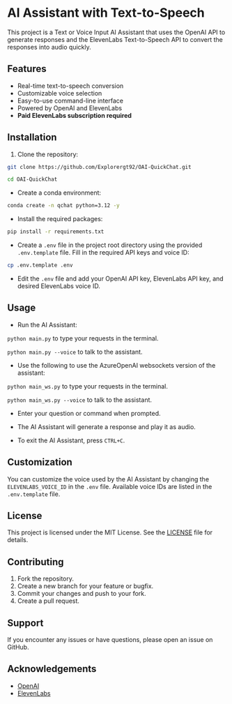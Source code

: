 # AI Assistant with Text-to-Speech

This project is a Text or Voice Input AI Assistant that uses the OpenAI API to generate responses and the ElevenLabs Text-to-Speech API to convert the responses into audio quickly.

## Features

- Real-time text-to-speech conversion
- Customizable voice selection
- Easy-to-use command-line interface
- Powered by OpenAI and ElevenLabs
- **Paid ElevenLabs subscription required**

## Installation

1. Clone the repository:

```bash
git clone https://github.com/Explorergt92/OAI-QuickChat.git

cd OAI-QuickChat
```

- Create a conda environment:

```bash
conda create -n qchat python=3.12 -y
```

- Install the required packages:

```bash
pip install -r requirements.txt
```

- Create a `.env` file in the project root directory using the provided `.env.template` file. Fill in the required API keys and voice ID:

```bash
cp .env.template .env
```

- Edit the `.env` file and add your OpenAI API key, ElevenLabs API key, and desired ElevenLabs voice ID.

## Usage

- Run the AI Assistant:

```python main.py``` to type your requests in the terminal.

```python main.py --voice``` to talk to the assistant.

- Use the following to use the AzureOpenAI websockets version of the assistant:

```python main_ws.py``` to type your requests in the terminal.

```python main_ws.py --voice``` to talk to the assistant.

- Enter your question or command when prompted.

- The AI Assistant will generate a response and play it as audio.

- To exit the AI Assistant, press `CTRL+C`.

## Customization

You can customize the voice used by the AI Assistant by changing the `ELEVENLABS_VOICE_ID` in the `.env` file. Available voice IDs are listed in the `.env.template` file.

## License

This project is licensed under the MIT License. See the [LICENSE](LICENSE) file for details.

## Contributing

1. Fork the repository.
2. Create a new branch for your feature or bugfix.
3. Commit your changes and push to your fork.
4. Create a pull request.

## Support

If you encounter any issues or have questions, please open an issue on GitHub.

## Acknowledgements

- [OpenAI](https://www.openai.com/)
- [ElevenLabs](https://www.elevenlabs.ai/)
